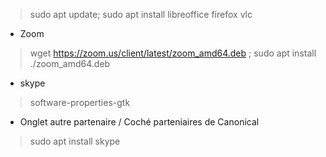 > sudo apt update; sudo apt install libreoffice firefox vlc

* Zoom
> wget https://zoom.us/client/latest/zoom_amd64.deb ;
> sudo apt install ./zoom_amd64.deb

* skype
> software-properties-gtk
  * Onglet autre partenaire / Coché parteniaires de Canonical
> sudo apt install skype
